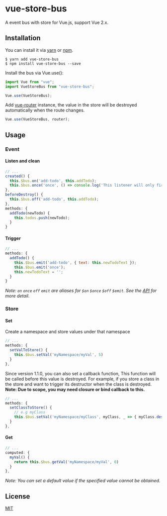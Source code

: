 # vue-store-bus

A event bus with store for Vue.js, support Vue 2.x.

## Installation

You can install it via [yarn](https://yarnpkg.com) or [npm](https://npmjs.com).

```
$ yarn add vue-store-bus
$ npm install vue-store-bus --save
```

Install the bus via Vue.use():

```js
import Vue from "vue";
import VueStoreBus from "vue-store-bus";

Vue.use(VueStoreBus);
```

Add [vue-router](https://router.vuejs.org/) instance, the value in the store will be destroyed automatically when the route changes.

```js
Vue.use(VueStoreBus, router);
```

## Usage

### Event

#### Listen and clean

```js
// ...
created() {
  this.$bus.on('add-todo', this.addTodo);
  this.$bus.once('once', () => console.log('This listener will only fire once'));
},
beforeDestroy() {
  this.$bus.off('add-todo', this.addTodo);
},
methods: {
  addTodo(newTodo) {
    this.todos.push(newTodo);
  }
}
```

#### Trigger

```js
// ...
methods: {
  addTodo() {
    this.$bus.emit('add-todo', { text: this.newTodoText });
    this.$bus.emit('once');
    this.newTodoText = '';
  }
}
```

_Note: `on` `once` `off` `emit` are aliases for `$on` `$once` `$off` `$emit`. See the [API](https://vuejs.org/v2/api/#Instance-Methods-Events) for more detail._

### Store

#### Set

Create a namespace and store values under that namespace

```js
// ...
methods: {
  setValToStore() {
    this.$bus.setVal('myNamespace/myVal', 5)
  }
},
```

Since version 1.1.0, you can also set a callback function, This function will be called before this value is destroyed.
For example, if you store a class in the store and want to trigger its destructor when the class is destroyed.
**Note: Due to scope, you may need closure or bind callback to this.**

```js
// ...
methods: {
  setClassToStore() {
    // e.g myClass
    this.$bus.setVal('myNamespace/myClass', myClass, _ => { myClass.destroy() })
  }
},
```

#### Get

```js
// ...
computed: {
  myVal() {
    return this.$bus.getVal('myNamespace/myVal', 0)
  }
},
```

_Note: You can set a default value if the specified value cannot be obtained._

## License

[MIT](https://opensource.org/licenses/MIT)
